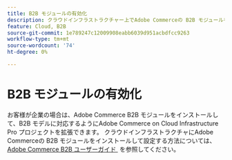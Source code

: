 ```yaml
---
title: B2B モジュールの有効化
description: クラウドインフラストラクチャー上でAdobe Commerceの B2B モジュールを有効にする方法について説明します。
feature: Cloud, B2B
source-git-commit: 1e789247c12009908eabb6039d951acbdfcc9263
workflow-type: tm+mt
source-wordcount: '74'
ht-degree: 0%

---
```


# B2B モジュールの有効化

お客様が企業の場合は、Adobe Commerce B2B モジュールをインストールして、B2B モデルに対応するようにAdobe Commerce on Cloud Infrastructure Pro プロジェクトを拡張できます。 クラウドインフラストラクチャにAdobe Commerceの B2B モジュールをインストールして設定する方法については、[Adobe Commerce B2B ユーザーガイド &#x200B;](https://experienceleague.adobe.com/docs/commerce-admin/b2b/guide-overview.html?lang=ja) を参照してください。

